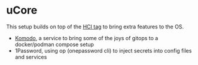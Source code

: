 # uCore

This setup builds on top of the [HCI tag](https://github.com/ublue-os/ucore#ucore-hci) to bring extra features to the OS.

- [Komodo](https://komo.do/), a service to bring some of the joys of gitops to a docker/podman compose setup
- 1Password, using op (onepassword cli) to inject secrets into config files and services

